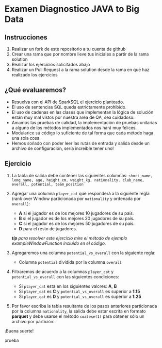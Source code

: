 # Examen Diagnostico JAVA to Big Data

## Instrucciones
1. Realizar un fork de este repositorio a tu cuenta de github
2. Crear una rama que por nombre lleve tus iniciales a partir de la rama solution
3. Realizar los ejercicios solicitados abajo
4. Realizar un Pull Request a la rama solution desde la rama en que haz realizado los ejercicios

## ¿Qué evaluaremos?
* Resuelva con el API de SparkSQL el ejercicio planteado.
* El uso de sentencias SQL queda estrictamente prohibido.
* El uso de cadenas en las clases que implementan la lógica de solución están muy mal vistos por nuestra area de QA, sea cuidadoso.
* Amamos las pruebas de calidad, la implementación de pruebas unitarias a alguno de los métodos implementados nos hará muy felices.
* Modularice sú código lo suficiente de tal forma que cada método haga una sola cosa.
* Hemos soñado con poder leer las rutas de entrada y salida desde un archivo de configuración, sería increible tener uno!

## Ejercicio
1. La tabla de salida debe contener las siguientes columnas:
    `short_name, long_name, age, height_cm, weight_kg, nationality, club_name, overall, potential, team_position`
2. Agregar una columna `player_cat` que responderá a la siguiente regla (rank over Window particionada por `nationality` y ordenada por `overall`):
    * **A** si el jugador es de los mejores 10 jugadores de su país.
    * **B** si el jugador es de los mejores 20 jugadores de su país.
    * **C** si el jugador es de los mejores 50 jugadores de su país.
    * **D** para el resto de jugadores.
    
    ***tip** para resolver este ejercicio mire el método de ejemplo exampleWindowFunction incluido en el código.*
3. Agregaremos una columna `potential_vs_overall` con la siguiente regla: 
    * Columna `potential` dividida por la columna `overall`  
4. Filtraremos de acuerdo a la columnas `player_cat` y `potential_vs_overall` con las siguientes condiciones:
    * Si `player_cat` esta en los siguientes valores: **A**, **B**
    * Si `player_cat` es **C** y `potential_vs_overall` es superior a **1.15**
    * Si `player_cat` es **D** y `potential_vs_overall` es superior a **1.25**
5. Por favor escriba la tabla resultante de los pasos anteriores particionada 
por la columna `nationality`, la salida debe estar escrita en formato **parquet** y debe usarse el método `coalese(1)`
para obtener sólo un archivo por partición..

¡Buena suerte!


prueba
